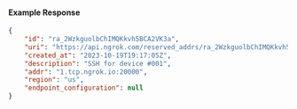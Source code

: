 <!-- Code generated for API Clients. DO NOT EDIT. -->

#### Example Response

```json
{
	"id": "ra_2WzkguolbChIMQKkvh5BCA2VK3a",
	"uri": "https://api.ngrok.com/reserved_addrs/ra_2WzkguolbChIMQKkvh5BCA2VK3a",
	"created_at": "2023-10-19T19:17:05Z",
	"description": "SSH for device #001",
	"addr": "1.tcp.ngrok.io:20000",
	"region": "us",
	"endpoint_configuration": null
}
```
